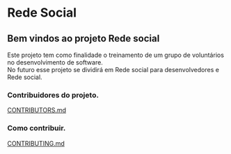 # Rede Social
## Bem vindos ao projeto Rede social
Este projeto tem como finalidade o treinamento de um grupo de voluntários no desenvolvimento de software.  
No futuro esse projeto se dividirá em Rede social para desenvolvedores e Rede social.
### Contribuidores do projeto.
[CONTRIBUTORS.md](https://github.com/GrupoDeEstudosOpenSource/Rede-Social/blob/master/CONTRIBUTORS.md)
### Como contribuir.
[CONTRIBUTING.md](https://github.com/GrupoDeEstudosOpenSource/Rede-Social/blob/master/CONTRIBUTING.md)

